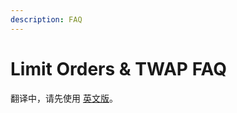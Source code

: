 ```yaml
---
description: FAQ
---
```


# Limit Orders & TWAP FAQ

翻译中，请先使用 [英文版](https://docs.pancakeswap.finance/products/pancakeswap-exchange/limit-orders/limit-orders-faq)。
